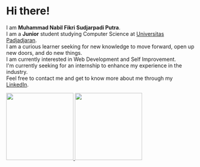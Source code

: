 # Hi there! 

I am **Muhammad Nabil Fikri Sudjarpadi Putra**.\
I am a **Junior** student studying Computer Science at [Universitas Padjadjaran](https://www.unpad.ac.id/).  
I am a curious learner seeking for new knowledge to move forward, open up new doors, and do new things.  
I am currently interested in Web Development and Self Improvement.   
I'm currently seeking for an internship to enhance my experience in the industry.  
Feel free to contact me and get to know more about me through my [LinkedIn](https://www.linkedin.com/in/mnabilfikrisp/).

<p align="left">
<a href="https://github.com/nabilfikrisp">
<img height="180em" src="https://github-readme-stats-eight-theta.vercel.app/api?username=nabilfikrisp&show_icons=true&theme=algolia&include_all_commits=true&count_private=true"/>
<img height="180em" src="https://github-readme-stats-eight-theta.vercel.app/api/top-langs/?username=nabilfikrisp&layout=compact&langs_count=8&theme=algolia"/>
</a>
</p>
